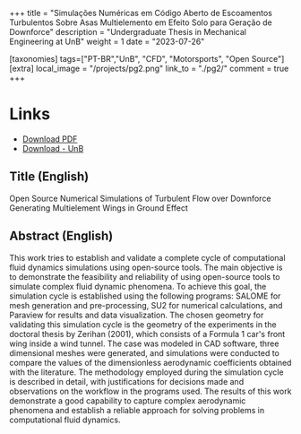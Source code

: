 +++
title = "Simulações Numéricas em Código Aberto de Escoamentos Turbulentos Sobre Asas Multielemento em Efeito Solo para Geração de Downforce"
description = "Undergraduate Thesis in Mechanical Engineering at UnB"
weight = 1
date = "2023-07-26"

[taxonomies]
tags=["PT-BR","UnB", "CFD", "Motorsports", "Open Source"]
[extra]
local_image = "/projects/pg2.png"
link_to = "./pg2/"
comment = true
+++

# Links
- <a href="./projects/pg2/PG2_Matheus_Vidal_170078663.pdf" download="PG2_Matheus_Vidal_170078663.pdf">Download PDF</a>
- [Download - UnB](https://bdm.unb.br/handle/10483/38713)

## Title (English)
Open Source Numerical Simulations of Turbulent Flow over Downforce Generating Multielement Wings in Ground Effect 

## Abstract (English)
This work tries to establish and validate a complete cycle of computational fluid dynamics simulations using open-source tools. The main objective is to demonstrate the feasibility and reliability of using open-source tools to simulate complex fluid dynamic phenomena. To achieve this goal, the simulation cycle is established using the following programs: SALOME for mesh generation and pre-processing, SU2 for numerical calculations, and Paraview for results and data visualization. The chosen geometry for validating this simulation cycle is the geometry of the experiments in the doctoral thesis by Zerihan (2001), which consists of a Formula 1 car's front wing inside a wind tunnel. The case was modeled in CAD software, three dimensional meshes were generated, and simulations were conducted to compare the values of the dimensionless aerodynamic coefficients obtained with the literature. The methodology employed during the simulation cycle is described in detail, with justifications for decisions made and observations on the workflow in the programs used. The results of this work demonstrate a good capability to capture complex aerodynamic phenomena and establish a reliable approach for solving problems in computational fluid dynamics.



